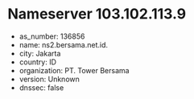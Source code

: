 # Nameserver 103.102.113.9

* as_number: 136856
* name: ns2.bersama.net.id.
* city: Jakarta
* country: ID
* organization: PT. Tower Bersama
* version: Unknown
* dnssec: false
